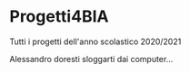# Progetti4BIA
Tutti i progetti dell'anno scolastico 2020/2021

Alessandro doresti sloggarti dai computer...
